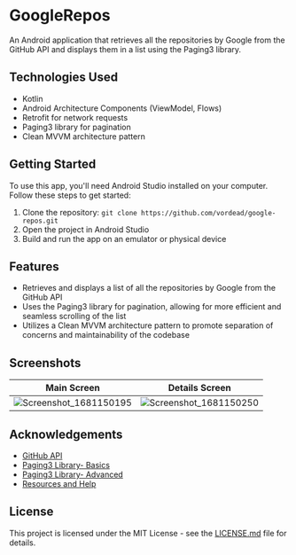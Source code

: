 # GoogleRepos

An Android application that retrieves all the repositories by Google from the GitHub API and displays them in a list using the Paging3 library.

## Technologies Used

- Kotlin
- Android Architecture Components (ViewModel, Flows)
- Retrofit for network requests
- Paging3 library for pagination
- Clean MVVM architecture pattern

## Getting Started

To use this app, you'll need Android Studio installed on your computer. Follow these steps to get started:

1. Clone the repository: `git clone https://github.com/vordead/google-repos.git`
2. Open the project in Android Studio
3. Build and run the app on an emulator or physical device

## Features

- Retrieves and displays a list of all the repositories by Google from the GitHub API
- Uses the Paging3 library for pagination, allowing for more efficient and seamless scrolling of the list
- Utilizes a Clean MVVM architecture pattern to promote separation of concerns and maintainability of the codebase

## Screenshots

Main Screen          |  Details Screen
:-------------------------:|:-------------------------:
![Screenshot_1681150195](https://user-images.githubusercontent.com/69801237/230966538-dff05026-35f3-473f-96d8-9d039848e2a0.png) | ![Screenshot_1681150250](https://user-images.githubusercontent.com/69801237/230966564-e3bdfa4e-53da-4fe7-b4b3-f02c83c68a2c.png) 

## Acknowledgements

- [GitHub API](https://api.github.com)
- [Paging3 Library- Basics](https://developer.android.com/codelabs/android-paging-basics)
- [Paging3 Library- Advanced](https://developer.android.com/codelabs/android-paging)
- [Resources and Help](https://www.youtube.com/@PhilippLackner)


## License

This project is licensed under the MIT License - see the [LICENSE.md](LICENSE.md) file for details.

